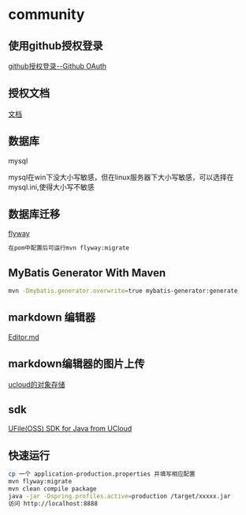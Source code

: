 # community
## 使用github授权登录
[github授权登录--Github OAuth](https://developer.github.com/apps/building-oauth-apps/creating-an-oauth-app/)
## 授权文档
[文档](https://developer.github.com/apps/building-oauth-apps/authorizing-oauth-apps/)

## 数据库
mysql

mysql在win下没大小写敏感，但在linux服务器下大小写敏感，可以选择在mysql.ini,使得大小写不敏感
## 数据库迁移
[flyway](https://flywaydb.org/getstarted/) 
```sh
在pom中配置后可运行mvn flyway:migrate
```
## MyBatis Generator With Maven
```sh
mvn -Dmybatis.generator.overwrite=true mybatis-generator:generate
```

## markdown 编辑器
[Editor.md](https://pandao.github.io/editor.md/)

## markdown编辑器的图片上传
[ucloud的对象存储](https://docs.ucloud.cn/storage_cdn/ufile/index)
## sdk
[UFile(OSS) SDK for Java from UCloud](https://github.com/ucloud/ufile-sdk-java)

## 快速运行
```sh
cp 一个 application-production.properties 并填写相应配置
mvn flyway:migrate
mvn clean compile package 
java -jar -Dspring.profiles.active=production /target/xxxxx.jar
访问 http://localhost:8888
```
